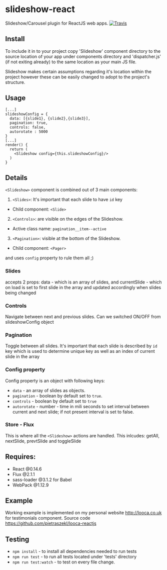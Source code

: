 # slideshow-react
Slideshow/Carousel plugin for ReactJS web apps.
[![Travis](https://travis-ci.org/pietraszekl/slideshow-react.svg?branch=master)](https://travis-ci.org/pietraszekl/slideshow-react)

## Install
To include it in to your project copy 'Slideshow' component directory to the source location of your app under components directory and 'dispatcher.js' (if not exiting already) to the same location as your main JS file.

Slideshow makes certain assumptions regarding it's location within the project however these can be easily changed to adopt to the project's structure.


## Usage
```
[...]
slideshowConfig = {
  data: [{slide1}, {slide2},{slide3}],
  pagination: true,
  controls: false,
  autorotate : 5000
}
[...]
render() {
  return (
    <Slideshow config={this.slideshowConfig}/>
  )
}
```
## Details
`<Slideshow>` component is combined out of 3 main components:

1. `<Slides>`: It's important that each slide to have `id` key
  * Child component: `<Slide>`
2. `<Controls>`: are visible on the edges of the Slideshow.
  * Active class name:  `pagination__item--active`
3. `<Pagination>`: visible at the bottom of the Slideshow.
  * Child component: `<Pager>`

and uses `config` property to rule them all ;)

### Slides
accepts 2 props: data - which is an array of slides, and currentSlide - which on load is set to first slide in the array and updated accordingly when slides being changed

### Controls
Navigate between next and previous slides. Can we switched ON/OFF from slideshowConfig object

### Pagination
Toggle between all slides. It's important that each slide is described by `id` key which is used to determine unique key as well as an index of current slide in the array

### Config property
Config property is an object with following keys:
- `data` - an array of slides as objects.
- `pagination` - boolean by default set to `true`.
- `controls` - boolean by default set to `true`
- `autorotate` - number - time in mili seconds to set interval between current and next slide; if not present interval is set to false.

### Store - Flux
This is where all the `<Slideshow>` actions are handled. This inlcudes: getAll, nextSlide, prevtSlide and toggleSlide


## Requires:
- React       @0.14.6
- Flux        @2.1.1
- sass-loader @3.1.2 for Babel
- WebPack     @1.12.9

## Example
Working example is implemented on my personal website http://looca.co.uk for testimonials component. Source code https://github.com/pietraszekl/looca-reactjs

## Testing
- `npm install` - to install all dependencies needed to run tests
- `npm run test` - to run all tests located under 'tests' directory
- `npm run test:watch` - to test on every file change.
